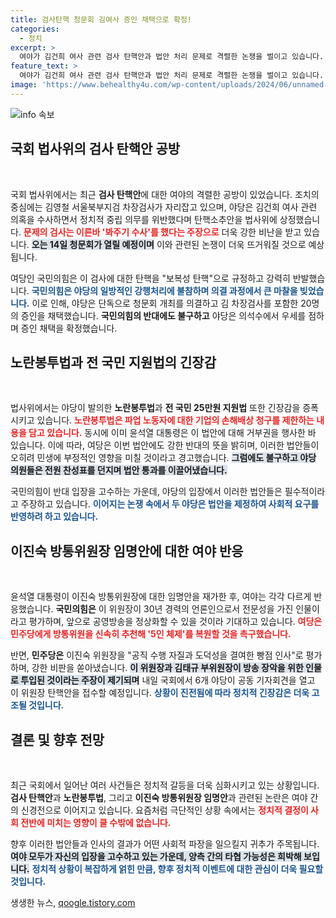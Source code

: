 ```yaml
---
title: 검사탄핵 청문회 김여사 증인 채택으로 확정!
categories:
  - 정치
excerpt: >
  여야가 김건희 여사 관련 검사 탄핵안과 법안 처리 문제로 격렬한 논쟁을 벌이고 있습니다. 민주당은 강행 처리를 이어가며 청문회를 추진하지만, 국민의힘은 반발하며 보복성 탄핵이라 주장합니다. 긴장의 끈이 더욱 고조되고 있는 국회 소식입니다!
feature_text: >
  여야가 김건희 여사 관련 검사 탄핵안과 법안 처리 문제로 격렬한 논쟁을 벌이고 있습니다. 민주당은 강행 처리를 이어가며 청문회를 추진하지만, 국민의힘은 반발하며 보복성 탄핵이라 주장합니다. 긴장의 끈이 더욱 고조되고 있는 국회 소식입니다!
image: 'https://www.behealthy4u.com/wp-content/uploads/2024/06/unnamed-file.png'
---
```


<p><img src="https://www.behealthy4u.com/wp-content/uploads/2024/06/unnamed-file.png" alt="info 속보" /></p>

<h2 data-ke-size="size26">국회 법사위의 검사 탄핵안 공방</h2>

<p data-ke-size="size16">&nbsp;</p>

<p>국회 법사위에서는 최근 <b>검사 탄핵안</b>에 대한 여야의 격렬한 공방이 있었습니다. 조치의 중심에는 김영철 서울북부지검 차장검사가 자리잡고 있으며, 야당은 김건희 여사 관련 의혹을 수사하면서 정치적 중립 의무를 위반했다며 탄핵소추안을 법사위에 상정했습니다. <b><span style="color: #ee2323;">문제의 검사는 이른바 '봐주기 수사'를 했다는 주장으로</span></b> 더욱 강한 비난을 받고 있습니다. <b><span style="background-color: #21538527;">오는 14일 청문회가 열릴 예정이며</span></b> 이와 관련된 논쟁이 더욱 뜨거워질 것으로 예상됩니다.</p>

<p>여당인 국민의힘은 이 검사에 대한 탄핵을 "보복성 탄핵"으로 규정하고 강력히 반발했습니다. <b><span style="color: #1a5490;">국민의힘은 야당의 일방적인 강행처리에 불참하며 의결 과정에서 큰 마찰을 빚었습니다.</span></b> 이로 인해, 야당은 단독으로 청문회 개최를 의결하고 김 차장검사를 포함한 20명의 증인을 채택했습니다. <b>국민의힘의 반대에도 불구하고</b> 야당은 의석수에서 우세를 점하며 증인 채택을 확정했습니다.</p>

<h2 data-ke-size="size26">노란봉투법과 전 국민 지원법의 긴장감</h2>

<p data-ke-size="size16">&nbsp;</p>

<p>법사위에서는 야당이 발의한 <b>노란봉투법</b>과 <b>전 국민 25만원 지원법</b> 또한 긴장감을 증폭시키고 있습니다. <b><span style="color: #ee2323;">노란봉투법은 파업 노동자에 대한 기업의 손해배상 청구를 제한하는 내용을 담고 있습니다.</span></b> 동시에 이미 윤석열 대통령은 이 법안에 대해 거부권을 행사한 바 있습니다. 이에 따라, 여당은 이번 법안에도 강한 반대의 뜻을 밝히며, 이러한 법안들이 오히려 민생에 부정적인 영향을 미칠 것이라고 경고했습니다. <b><span style="background-color: #21538527;">그럼에도 불구하고 야당 의원들은 전원 찬성표를 던지며 법안 통과를 이끌어냈습니다.</span></b></p>

<p>국민의힘이 반대 입장을 고수하는 가운데, 야당의 입장에서 이러한 법안들은 필수적이라고 주장하고 있습니다. <b><span style="color: #1a5490;">이어지는 논쟁 속에서 두 야당은 법안을 제정하여 사회적 요구를 반영하려 하고 있습니다.</span></b></p>

<h2 data-ke-size="size26">이진숙 방통위원장 임명안에 대한 여야 반응</h2>

<p data-ke-size="size16">&nbsp;</p>

<p>윤석열 대통령이 이진숙 방통위원장에 대한 임명안을 재가한 후, 여야는 각각 다르게 반응했습니다. <b>국민의힘은</b> 이 위원장이 30년 경력의 언론인으로서 전문성을 가진 인물이라고 평가하며, 앞으로 공영방송을 정상화할 수 있을 것이라 기대하고 있습니다. <b><span style="color: #ee2323;">여당은 민주당에게 방통위원을 신속히 추천해 '5인 체제'를 복원할 것을 촉구했습니다.</span></b></p>

<p>반면, <b>민주당은</b> 이진숙 위원장을 "공직 수행 자질과 도덕성을 결여한 빵점 인사"로 평가하며, 강한 비판을 쏟아냈습니다. <b><span style="background-color: #21538527;">이 위원장과 김태규 부위원장이 방송 장악을 위한 인물로 투입된 것이라는 주장이 제기되며</span></b> 내일 국회에서 6개 야당이 공동 기자회견을 열고 이 위원장 탄핵안을 접수할 예정입니다. <b><span style="color: #1a5490;">상황이 진전됨에 따라 정치적 긴장감은 더욱 고조될 것입니다.</span></b></p>

<h2 data-ke-size="size26">결론 및 향후 전망</h2>

<p data-ke-size="size16">&nbsp;</p>

<p>최근 국회에서 일어난 여러 사건들은 정치적 갈등을 더욱 심화시키고 있는 상황입니다. <b>검사 탄핵안</b>과 <b>노란봉투법</b>, 그리고 <b>이진숙 방통위원장 임명안</b>과 관련된 논란은 여야 간의 신경전으로 이어지고 있습니다. 요즘처럼 극단적인 상황 속에서는 <b><span style="color: #ee2323;">정치적 결정이 사회 전반에 미치는 영향이 클 수밖에 없습니다.</span></b> </p>

<p>향후 이러한 법안들과 인사의 결과가 어떤 사회적 파장을 일으킬지 귀추가 주목됩니다. <b><span style="background-color: #21538527;">여야 모두가 자신의 입장을 고수하고 있는 가운데, 양측 간의 타협 가능성은 희박해 보입니다.</span></b> <b><span style="color: #1a5490;">정치적 상황이 복잡하게 얽힌 만큼, 향후 정치적 이벤트에 대한 관심이 더욱 필요할 것입니다.</span></b></p>
생생한 뉴스, <a href="https://qoogle.tistory.com" rel="dofollow">qoogle.tistory.com</a>


